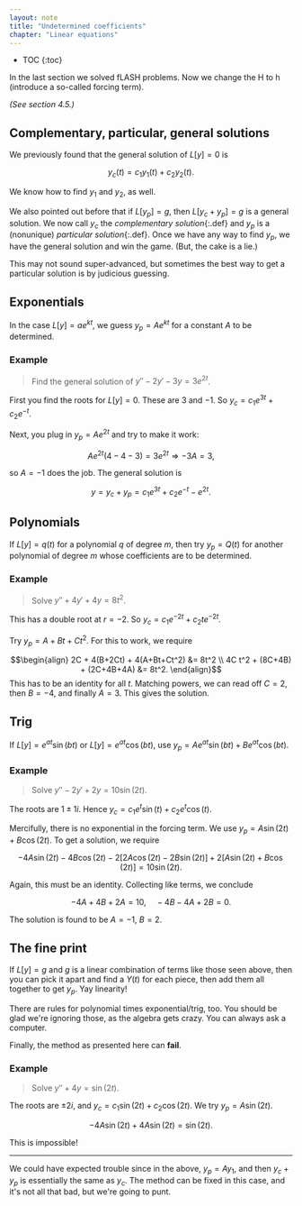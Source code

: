```yaml
---
layout: note
title: "Undetermined coefficients"
chapter: "Linear equations"
---
```

* TOC
{:toc}

In the last section we solved fLASH problems. Now we change the H to h (introduce a so-called forcing term). 

*(See section 4.5.)*

##  Complementary, particular, general solutions

We previously found that the general solution of $L[y]=0$ is 

$$y_c(t) = c_1 y_1(t) + c_2 y_2(t).$$

We know how to find $y_1$ and $y_2$, as well. 

We also pointed out before that if $L[y_p]=g$, then $L[y_c+y_p]=g$ is a general solution. We now call $y_c$ the *complementary solution*{:.def} and $y_p$ is a (nonunique) *particular solution*{:.def}. Once we have any way to find $y_p$, we have the general solution and win the game. (But, the cake is a lie.)

This may not sound super-advanced, but sometimes the best way to get a particular solution is by judicious guessing. 

## Exponentials

In the case $L[y]=a e^{kt}$, we guess $y_p = A e^{kt}$ for a constant $A$ to be determined. 

### Example 

> Find the general solution of $y'' -2y'-3y=3e^{2t}$.

First you find the roots for $L[y]=0$. These are $3$ and $-1$. So $y_c=c_1 e^{3t}+c_2e^{-t}$. 

Next, you plug in $y_p=A e^{2t}$ and try to make it work:

$$A e^{2t}(4 - 4 - 3) = 3e^{2t} \Longrightarrow -3A = 3,$$

so $A=-1$ does the job. The general solution is 

$$y=y_c+y_p = c_1 e^{3t}+c_2e^{-t} - e^{2t}.$$

## Polynomials

If $L[y]=q(t)$ for a polynomial $q$ of degree $m$, then try $y_p=Q(t)$ for another polynomial of degree $m$ whose coefficients are to be determined. 

### Example

> Solve $y'' +4y'+4y=8t^2$.

This has a double root at $r=-2$. So $y_c=c_1 e^{-2t} + c_2 t e^{-2t}$. 

Try $y_p=A+Bt+Ct^2$. For this to work, we require

$$\begin{align}
2C + 4(B+2Ct) + 4(A+Bt+Ct^2) &= 8t^2 \\
4C t^2 + (8C+4B) + (2C+4B+4A) &= 8t^2.
\end{align}$$
This has to be an identity for all $t$. Matching powers, we can read off $C=2$, then $B=-4$, and finally $A=3$. This gives the solution. 

## Trig

If $L[y]=e^{at} \sin(bt)$ or $L[y]=e^{at} \cos(bt)$, use $y_p=Ae^{at} \sin(bt) + Be^{at} \cos(bt)$. 

### Example

> Solve $y'' -2y'+2y=10\sin(2t)$.

The roots are $1\pm 1i$. Hence $y_c = c_1 e^t \sin(t) + c_2e^t \cos(t)$. 

Mercifully, there is no exponential in the forcing term. We use $y_p=A\sin(2t) + B \cos(2t)$. To get a solution, we require

$$
-4A \sin(2t) -4B\cos(2t)  - 2[2A\cos(2t)-2B\sin(2t)] + 2[A\sin(2t)+B\cos(2t)] = 10 \sin(2t).
$$

Again, this must be an identity. Collecting like terms, we conclude 

$$
-4A+4B+2A = 10, \quad -4B-4A+2B = 0.
$$

The solution is found to be $A=-1$, $B=2$. 

## The fine print

If $L[y]=g$ and $g$ is a linear combination of terms like those seen above, then you can pick it apart and find a $Y(t)$ for each piece, then add them all together to get $y_p$. Yay linearity!

There are rules for polynomial times exponential/trig, too. You should be glad we're ignoring those, as the algebra gets crazy. You can always ask a computer.

Finally, the method as presented here can **fail**. 

### Example

> Solve $y'' +4y = \sin(2t)$.

The roots are $\pm 2i$, and $y_c=c_1 \sin(2t) + c_2 \cos(2t)$. We try $y_p=A\sin(2t)$. 

$$-4A \sin(2t) +4A \sin(2t) = \sin(2t).$$

This is impossible! 

---

We could have expected trouble since in the above, $y_p=Ay_1$, and then $y_c+y_p$ is essentially the same as $y_c$. The method can be fixed in this case, and it's not all that bad, but we're going to punt.   
